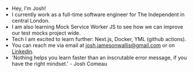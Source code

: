 - Hey, I’m Josh!
- I currently work as a full-time software engineer for The Independent in central London.
- I am also learning Mock Service Worker JS to see how we can improve our test mocks project wide. 
- Tech I am excited to learn further: Next.js, Docker, YML (github actions).
- You can reach me via email at josh.jamesonwallis@gmail.com or on [Linkedin](https://www.linkedin.com/in/joshua-jameson-wallis/).
- 'Nothing helps you learn faster than an inscrutable error message, if you have the right mindset.' - Josh Comeau
